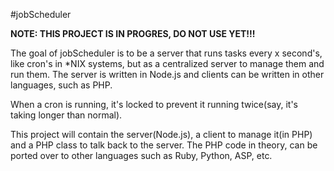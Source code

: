 #jobScheduler

**NOTE: THIS PROJECT IS IN PROGRES, DO NOT USE YET!!!**

The goal of jobScheduler is to be a server that runs tasks every x second's, like cron's in *NIX systems, but as a centralized server to manage them and run them. The server is written in Node.js and clients can be written in other languages, such as PHP.

When a cron is running, it's locked to prevent it running twice(say, it's taking longer than normal).

This project will contain the server(Node.js), a client to manage it(in PHP) and a PHP class to talk back to the server. The PHP code in theory, can be ported over to other languages such as Ruby, Python, ASP, etc.